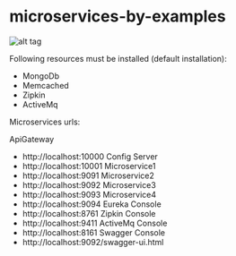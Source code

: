 # microservices-by-examples

![alt tag](https://github.com/fabioseregni/microservices-by-examples/blob/master/schema.png "example Architecture")

Following resources must be installed (default installation):
* MongoDb
* Memcached
* Zipkin
* ActiveMq

Microservices urls:

ApiGateway
* http://localhost:10000
Config Server
* http://localhost:10001
Microservice1
* http://localhost:9091
Microservice2
* http://localhost:9092
Microservice3
* http://localhost:9093
Microservice4
* http://localhost:9094
Eureka Console
* http://localhost:8761
Zipkin Console
* http://localhost:9411
ActiveMq Console
* http://localhost:8161
Swagger Console
* http://localhost:9092/swagger-ui.html
